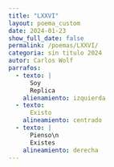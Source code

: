 ```yaml
---
title: "LXXVI"
layout: poema_custom
date: 2024-01-23
show_full_date: false
permalink: /poemas/LXXVI/
categoria: sin titulo 2024
autor: Carlos Wolf
parrafos:
  - texto: |
      Soy
      Replica
    alienamiento: izquierda
  - texto:
      Existo
    alineamiento: centrado
  - texto: |
      Pienso\n
      Existes
    alineamiento: derecha
---
```

